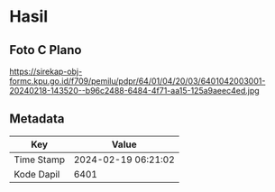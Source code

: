 # Hasil

## Foto C Plano

https://sirekap-obj-formc.kpu.go.id/f709/pemilu/pdpr/64/01/04/20/03/6401042003001-20240218-143520--b96c2488-6484-4f71-aa15-125a9aeec4ed.jpg


## Metadata

| Key        | Value               |
| ---------- | ------------------- |
| Time Stamp | 2024-02-19 06:21:02 |
| Kode Dapil | 6401                |



